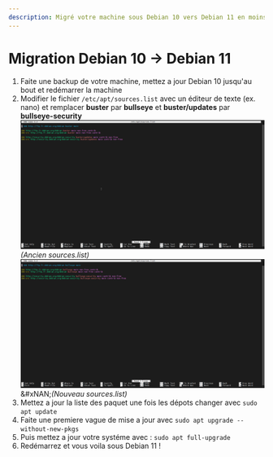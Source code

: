 ```yaml
---
description: Migré votre machine sous Debian 10 vers Debian 11 en moins de 10 minutes !
---
```


# Migration Debian 10 -> Debian 11

1. Faite une backup de votre machine, mettez a jour Debian 10 jusqu'au bout et redémarrer la machine
2. Modifier le fichier `/etc/apt/sources.list` avec un éditeur de texte (ex. nano) et remplacer **buster** par **bullseye** et **buster/updates** par **bullseye-security**\
   ![Ancien Source.list](../.gitbook/assets/image.png)\
   _(Ancien sources.list)_\
   ![Nouveau sources.list](<../.gitbook/assets/image (4).png>)\
   &#xNAN;_(Nouveau sources.list)_
3. Mettez a jour la liste des paquet une fois les dépots changer avec `sudo apt update`
4. Faite une premiere vague de mise a jour avec `sudo apt upgrade --without-new-pkgs`
5. Puis mettez a jour votre systéme avec : `sudo apt full-upgrade`
6. Redémarrez et vous voila sous Debian 11 !

